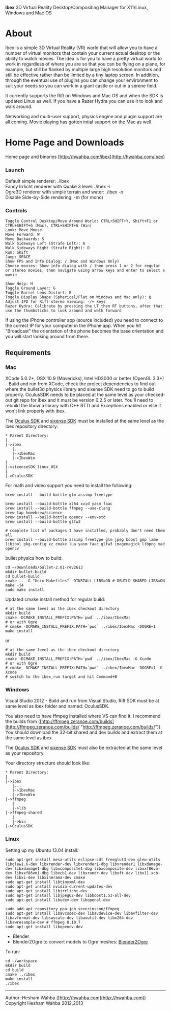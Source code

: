 **Ibex** 3D Virtual Reality Desktop/Compositing Manager for X11/Linux, Windows and Mac OS

# About
Ibex is a simple 3D Virtual Reality (VR) world that will allow you to have a number of virtual monitors that contain your current actual desktop or the ability to watch movies.  The idea is for you to have a pretty virtual world to work in regardless of where you are
so that you can be flying on a plane, for example, but still be flanked by multiple large high resolution monitors and still be effective rather than be limited by a tiny laptop screen.  In addition, through the eventual use of plugins you can change your environment to suit your needs so you can work in a giant castle or out in a serene field.

It currently supports the Rift on Windows and Mac OS and when the SDK is updated Linux as well.  If you have a Razer Hydra you can use it to look and walk around.

Networking and multi-user support, physics engine and plugin support are all coming.  Movie playing has gotten intial support on the Mac as well.

# Home Page and Downloads

Home page and binaries [http://hwahba.com/ibex](http://hwahba.com/ibex)

### Launch
Default simple renderer: ./ibex  
Fancy Irrlicht renderer with Quake 3 level: ./ibex -i  
Ogre3D renderer with simple terrain and water: ./ibex -o  
Disable Side-by-Side rendering: -m (for mono)  

### Controls
    Toggle Control Desktop/Move Around World: CTRL+SHIFT+Y, Shift+F1 or CTRL+SHIFT+G (Mac), CTRL+SHIFT+G (Win)
    Look: Move Mouse
    Move Forward: W
    Move Backwards: S
    Walk Sideways Left (Strafe Left): A
    Walk Sideways Right (Strafe Right): D
    Run: Shift
    Jump: SPACE
    Show FPS and Info Dialog: / (Mac and Windows Only)
    Choose movies: Show info dialog with / then press 1 or 2 for regular or stereo movies, then navigate using arrow keys and enter to select a movie

    Show Help: H
    Toggle Ground Layer: G
    Toggle Barrel Lens Distort: B
    Toggle Display Shape (Spherical/Flat on Windows and Mac only): Q
    Adjust IPD for Rift stereo viewing: -/+ keys
    Razer Hydra: Calibrate by pressing the LT then RT buttons, after that use the thumbsticks to look around and walk forward

If using the iPhone controller app (source included) you need to connect to the
correct IP for your computer in the iPhone app.  When you hit "Broadcast" the
orientation of the phone becomes the base orientation and you will start looking
around from there.

## Requirements
### Mac
XCode 5.0.2+, OSX 10.9 (Mavericks), Intel HD3000 or better (OpenGL 3.3+) - Build and run from XCode, check the project dependencies to find out where the bullet3d physics library and sixense SDK need to go to build properly.  OculusSDK needs to be placed at the same level as your checked-out git repo for ibex and it must be version 0.2.5 or later.  You'll need to rebuild the libovr.a library with C++ RTTI and Exceptions enabled or else it won't link properly with ibex.

The [Oculus SDK](https://developer.oculusvr.com) and [sixense SDK](http://sixense.com/developers) must be installed at the same level as the ibex repository directory:

    * Parent Directory:
    |
    |->ibex
       |...
       |->IbexMac
       |->IbexWin
    |
    |->sixenseSDK_linux_OSX
    |
    |->OculusSDK

For math and video support you need to install the following:

    brew install --build-bottle glm assimp freetype
    
    brew install --build-bottle x264 xvid yasm faac
    brew install --build-bottle ffmpeg --use-clang
    brew tap homebrew/science
    brew install --build-bottle opencv --env=std
    brew install --build-bottle glfw3

    # complete list of packages I have installed, probably don't need them all
    brew install --build-bottle assimp freetype glm jpeg boost gmp lame libtool pkg-config xz cmake lua yasm faac glfw3 imagemagick libpng mad opencv
    
bullet physics how to build:

    cd ~/Downloads/bullet-2.81-rev2613
    mkdir bullet-build
    cd bullet-build
    cmake .. -G "Unix Makefiles" -DINSTALL_LIBS=ON #-DBUILD_SHARED_LIBS=ON                                                                                                                   
    make -j4
    sudo make install
    
Updated cmake install method for regular build:

	# at the same level as the ibex checkout directory
    mkdir build
    cmake -DCMAKE_INSTALL_PREFIX:PATH=`pwd` ../ibex/IbexMac
    # or with Ogre
    # cmake -DCMAKE_INSTALL_PREFIX:PATH=`pwd` ../ibex/IbexMac -DOGRE=1
    make install
or

	# at the same level as the ibex checkout directory
	mkdir build
    cmake -DCMAKE_INSTALL_PREFIX:PATH=`pwd` ../ibex/IbexMac -G Xcode
    # or with Ogre
    # cmake -DCMAKE_INSTALL_PREFIX:PATH=`pwd` ../ibex/IbexMac -DOGRE=1 -G Xcode
    # switch to the ibex_run target and hit Command+B

### Windows
Visual Studio 2012 - Build and run from Visual Studio, Rift SDK must be at same level as ibex folder and named: OculusSDK.

You also need to have ffmpeg installed where VS can find it.  I recommend the builds from ([http://ffmpeg.zeranoe.com/builds](http://ffmpeg.zeranoe.com/builds/ "http://ffmpeg.zeranoe.com/builds/")).  You should download the 32-bit shared and dev builds and extract them at the same level as ibex.

The [Oculus SDK](https://developer.oculusvr.com) and [sixense SDK](http://sixense.com/developers) must also be extracted at the same level as your repository.

Your directory structure should look like:

    * Parent Directory:
    |
    |->ibex
       |...
       |->IbexMac
       |->IbexWin
    |->ffmpeg
       |
       |->lib
    |->ffmpeg-shared
       |
       |->bin
    |->OculusSDK

### Linux
Setting up my Ubuntu 13.04 install:

    sudo apt-get install mesa-utils eclipse-cdt freeglut3-dev glew-utils libglew1.6-dev libxrender-dev libxrender1-dbg libxrender1 libxdamage-dev libxdamage1-dbg libxcomposite1-dbg libxcomposite-dev libxxf86vm-dev libxxf86vm1-dbg libxcb1-dev libxrandr-dev libxft-dev libx11-xcb-dev libxi-dev libxinerama-dev cmake
    sudo apt-get install libtinyxml-dev
    sudo apt-get install nvidia-current-updates-dev
    sudo apt-get install libirrlicht-dev
    sudo apt-get install libjpeg62-dev libboost1.53-all-dev
    sudo apt-get install libudev-dev libopenal-dev

    sudo add-apt-repository ppa:jon-severinsson/ffmpeg
    sudo apt-get install libavcodec-dev libavdevice-dev libavfilter-dev libavformat-dev libswscale-dev libavutil-dev libx264-dev libswresample-dev # ffmpeg 0.10.7
    sudo apt-get install libopencv-dev

* Blender
* Blender2Ogre to convert models to Ogre meshes: [Blender2Ogre](https://code.google.com/p/blender2ogre/)
 
To run:  

    cd ~/workspace  
    mkdir build  
    cd build  
    cmake ../ibex  
    make install  
    ./ibex  

----

Author: Hesham Wahba ([http://hwahba.com](http://hwahba.com))  
Copyright Hesham Wahba 2012,2013